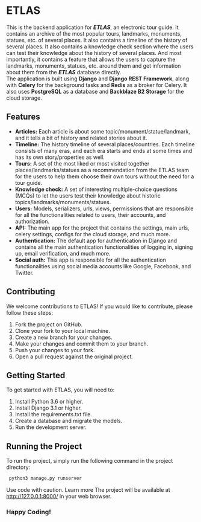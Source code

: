 # ETLAS

This is the backend application for ***ETLAS***, an electronic tour guide. It contains an archive of the most popular tours, landmarks, monuments, statues, etc. of several places. It also contains a timeline of the history of several places. 
It also contains a knowledge check section where the users can test their knowledge about the history of several places. And most importantly, it contains a feature that allows the users to capture the landmarks, monuments, statues, etc. around them and get information about them from the ***ETLAS*** database directly.  
The application is built using **Django** and **Django REST Framework**, along with **Celery** for the background tasks and **Redis** as a broker for Celery. It also uses **PostgreSQL** as a database and **Backblaze B2 Storage** for the cloud storage.

## Features

* **Articles:** Each article is about some topic/monument/statue/landmark, and it tells a bit of history and related stories about it.
* **Timeline:** The history timeline of several places/countries. Each timeline consists of many eras, and each era starts and ends at some times and has its own story/properties as well.
* **Tours:** A set of the most liked or most visited together places/landmarks/statues as a recommendation from the ETLAS team for the users to help them choose their own tours without the need for a tour guide.
* **Knowledge check:** A set of interesting multiple-choice questions (MCQs) to let the users test their knowledge about historic topics/landmarks/monuments/statues.
* **Users:** Models, serializers, urls, views, permissions that are responsible for all the functionalities related to users, their accounts, and authorization.
* **API:** The main app for the project that contains the settings, main urls, celery settings, configs for the cloud storage, and much more.
* **Authentication:** The default app for authentication in Django and contains all the main authentication functionalities of logging in, signing up, email verification, and much more.
* **Social auth:** This app is responsible for all the authentication functionalities using social media accounts like Google, Facebook, and Twitter.

## Contributing

We welcome contributions to ETLAS! If you would like to contribute, please follow these steps:

1. Fork the project on GitHub.
2. Clone your fork to your local machine.
3. Create a new branch for your changes.
4. Make your changes and commit them to your branch.
5. Push your changes to your fork.
6. Open a pull request against the original project.

## Getting Started

To get started with ETLAS, you will need to:

1. Install Python 3.6 or higher.
2. Install Django 3.1 or higher.
3. Install the requirements.txt file.
4. Create a database and migrate the models.
5. Run the development server.

## Running the Project

To run the project, simply run the following command in the project directory:


```python 
 python3 manage.py runserver
 ```
Use code with caution. Learn more
The project will be available at http://127.0.0.1:8000/ in your web browser.

### Happy Coding!